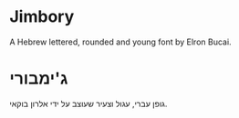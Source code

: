 # Jimbory
A Hebrew lettered, rounded and young font by Elron Bucai.

# ג'ימבורי
גופן עברי, עגול וצעיר שעוצב על ידי אלרון בוקאי.